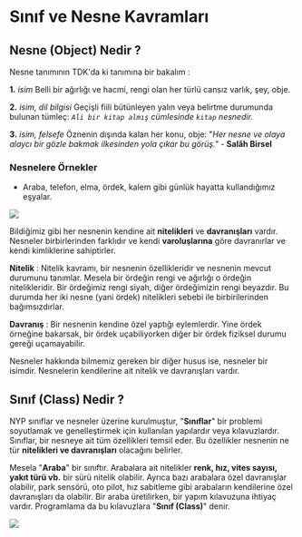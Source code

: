 # Sınıf ve Nesne Kavramları

## Nesne (Object) Nedir ?

Nesne tanımının TDK'da ki tanımına bir bakalım : 

**1.** *isim* Belli bir ağırlığı ve hacmi, rengi olan her türlü cansız varlık, şey, obje.

**2.** *isim, dil bilgisi* Geçişli fiili bütünleyen yalın veya belirtme durumunda bulunan tümleç:
   *`Ali bir kitap almış` cümlesinde `kitap` nesnedir.*

**3.** *isim, felsefe* Öznenin dışında kalan her konu, obje:
   "*Her nesne ve olaya alaycı bir gözle bakmak ilkesinden yola çıkar bu görüş." -* **Salâh Birsel**

### Nesnelere Örnekler

- Araba, telefon, elma, ördek, kalem gibi günlük hayatta kullandığımız eşyalar.

![](https://raw.githubusercontent.com/Kodluyoruz/taskforce/java1/patika/java101/sinif-nesne/figures/nesneler.png)

Bildiğimiz gibi her nesnenin kendine ait **nitelikleri** ve **davranışları** vardır. Nesneler birbirlerinden farklıdır ve kendi **varoluşlarına** göre davranırlar ve kendi kimliklerine sahiptirler.

**Nitelik** : Nitelik kavramı, bir nesnenin özellikleridir ve nesnenin mevcut durumunu tanımlar. Mesela bir ördeğin rengi ve ağırlığı o ördeğin nitelikleridir. Bir ördeğimiz rengi siyah, diğer ördeğimizin rengi beyazdır. Bu durumda her iki nesne (yani ördek) nitelikleri sebebi ile birbirilerinden bağımsızdırlar.

**Davranış** : Bir nesnenin kendine özel yaptığı eylemlerdir. Yine ördek örneğine bakarsak, bir ördek uçabiliyorken diğer bir ördek fiziksel durumu gereği uçamayabilir. 

Nesneler hakkında bilmemiz gereken bir diğer husus ise, nesneler bir isimdir. Nesnelerin kendilerine ait nitelik ve davranışları vardır. 

## Sınıf (Class) Nedir ?

NYP sınıflar ve nesneler üzerine kurulmuştur, "**Sınıflar**" bir problemi soyutlamak ve genelleştirmek için kullanılan yapılardır veya kılavuzlardır. Sınıflar, bir nesneye ait tüm özellikleri temsil eder. Bu özellikler nesnenin ne tür **nitelikleri ve davranışları** olacağını belirler. 

Mesela "**Araba**" bir sınıftır. Arabalara ait nitelikler **renk, hız, vites sayısı, yakıt türü vb.** bir sürü nitelik olabilir. Ayrıca bazı arabalara özel davranışlar olabilir, park sensörü, oto pilot, hız sabitleme gibi arabaların kendilerine özel davranışları da olabilir. Bir araba üretilirken, bir yapım kılavuzuna ihtiyaç vardır. Programlama da bu kılavuzlara "**Sınıf (Class)**" denir.

![](https://raw.githubusercontent.com/Kodluyoruz/taskforce/java1/patika/java101/sinif-nesne/figures/car.png)